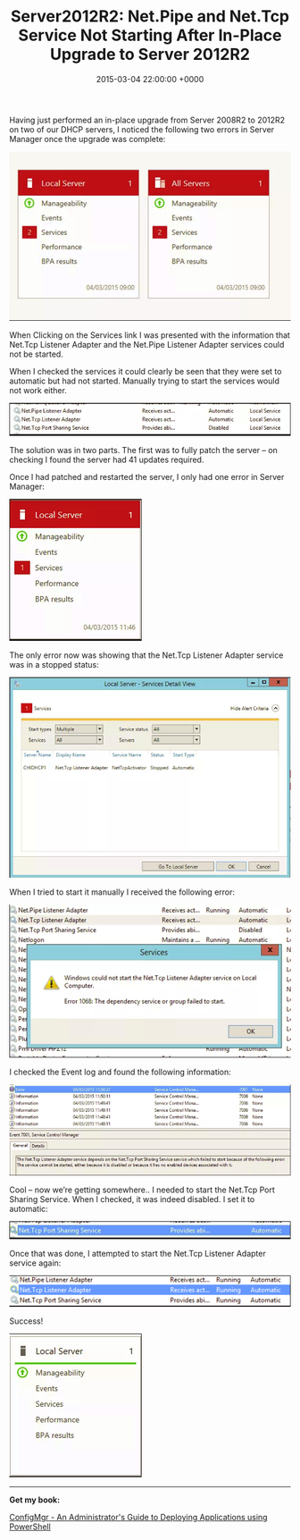 ﻿---
layout: post
title:  "Server2012R2: Net.Pipe and Net.Tcp Service Not Starting After In-Place Upgrade to Server 2012R2"
date:   2015-03-04 22:00:00 +0000
categories: Server2012R2
tags: [server2012, Server2012r2, server2008, server2008r2, upgrade]
---
Having just performed an in-place upgrade from Server 2008R2 to 2012R2 on two of our DHCP servers, I noticed the following two errors in Server Manager once the upgrade was complete:

![1-5](/assets/images/1-5.PNG)

When Clicking on the Services link I was presented with the information that Net.Tcp Listener Adapter and the Net.Pipe Listener Adapter services could not be started.

When I checked the services it could clearly be seen that they were set to automatic but had not started.  Manually trying to start the services would not work either.

![2-4](/assets/images/2-4.PNG)

The solution was in two parts.  The first was to fully patch the server – on checking I found the server had 41 updates required.

Once I had patched and restarted the server, I only had one error in Server Manager:

![a](/assets/images/a.PNG)

The only error now was showing that the Net.Tcp Listener Adapter service was in a stopped status:

![b](/assets/images/b.PNG)

When I tried to start it manually I received the following error:

![3-4](/assets/images/3-4.PNG)

I checked the Event log and found the following information:

![4-4](/assets/images/4-4.PNG)

Cool – now we’re getting somewhere.. I needed to start the Net.Tcp Port Sharing Service.  When I checked, it was indeed disabled.
I set it to automatic:

![5-4](/assets/images/5-4.PNG)

Once that was done, I attempted to start the Net.Tcp Listener Adapter service again:

![6-3](/assets/images/6-3.PNG)

Success!

![7-3](/assets/images/7-3.PNG)


---

**Get my book:**

[ConfigMgr - An Administrator's Guide to Deploying Applications using PowerShell](https://leanpub.com/configmgr-DeployUsingPS)
